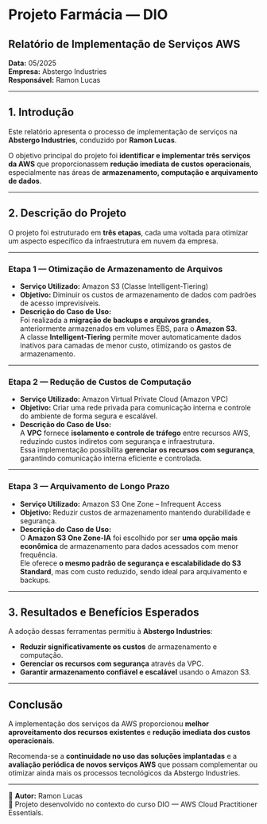 # Projeto Farmácia — DIO

## Relatório de Implementação de Serviços AWS

**Data:** 05/2025  
**Empresa:** Abstergo Industries  
**Responsável:** Ramon Lucas  

---

## 1. Introdução

Este relatório apresenta o processo de implementação de serviços na **Abstergo Industries**, conduzido por **Ramon Lucas**.  

O objetivo principal do projeto foi **identificar e implementar três serviços da AWS** que proporcionassem **redução imediata de custos operacionais**, especialmente nas áreas de **armazenamento, computação e arquivamento de dados**.

---

## 2. Descrição do Projeto

O projeto foi estruturado em **três etapas**, cada uma voltada para otimizar um aspecto específico da infraestrutura em nuvem da empresa.

---

### Etapa 1 — Otimização de Armazenamento de Arquivos

- **Serviço Utilizado:** Amazon S3 (Classe Intelligent-Tiering)  
- **Objetivo:** Diminuir os custos de armazenamento de dados com padrões de acesso imprevisíveis.  
- **Descrição do Caso de Uso:**  
  Foi realizada a **migração de backups e arquivos grandes**, anteriormente armazenados em volumes EBS, para o **Amazon S3**.  
  A classe **Intelligent-Tiering** permite mover automaticamente dados inativos para camadas de menor custo, otimizando os gastos de armazenamento.

---

### Etapa 2 — Redução de Custos de Computação

- **Serviço Utilizado:** Amazon Virtual Private Cloud (Amazon VPC)  
- **Objetivo:** Criar uma rede privada para comunicação interna e controle do ambiente de forma segura e escalável.  
- **Descrição do Caso de Uso:**  
  A **VPC** fornece **isolamento e controle de tráfego** entre recursos AWS, reduzindo custos indiretos com segurança e infraestrutura.  
  Essa implementação possibilita **gerenciar os recursos com segurança**, garantindo comunicação interna eficiente e controlada.

---

### Etapa 3 — Arquivamento de Longo Prazo

- **Serviço Utilizado:** Amazon S3 One Zone – Infrequent Access  
- **Objetivo:** Reduzir custos de armazenamento mantendo durabilidade e segurança.  
- **Descrição do Caso de Uso:**  
  O **Amazon S3 One Zone-IA** foi escolhido por ser **uma opção mais econômica** de armazenamento para dados acessados com menor frequência.  
  Ele oferece **o mesmo padrão de segurança e escalabilidade do S3 Standard**, mas com custo reduzido, sendo ideal para arquivamento e backups.

---

## 3. Resultados e Benefícios Esperados

A adoção dessas ferramentas permitiu à **Abstergo Industries**:

- **Reduzir significativamente os custos** de armazenamento e computação.  
- **Gerenciar os recursos com segurança** através da VPC.  
- **Garantir armazenamento confiável e escalável** usando o Amazon S3.  

---

## Conclusão

A implementação dos serviços da AWS proporcionou **melhor aproveitamento dos recursos existentes** e **redução imediata dos custos operacionais**.  

Recomenda-se a **continuidade no uso das soluções implantadas** e a **avaliação periódica de novos serviços AWS** que possam complementar ou otimizar ainda mais os processos tecnológicos da Abstergo Industries.

---

📌 **Autor:** Ramon Lucas  
💼 Projeto desenvolvido no contexto do curso DIO — AWS Cloud Practitioner Essentials.
